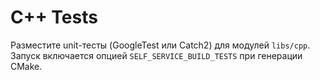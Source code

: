 # C++ Tests

Разместите unit-тесты (GoogleTest или Catch2) для модулей `libs/cpp`. Запуск включается опцией `SELF_SERVICE_BUILD_TESTS` при генерации CMake.
